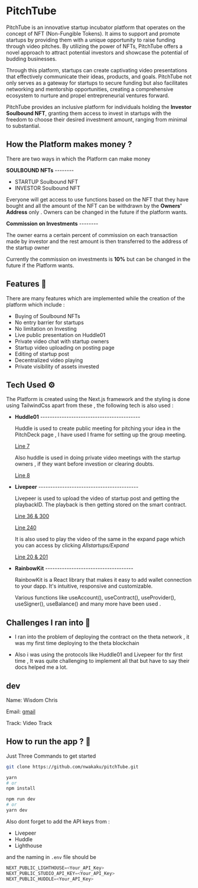 # PitchTube


PitchTube is an innovative startup incubator platform that operates on the concept of NFT (Non-Fungible Tokens). It aims to support and promote startups by providing them with a unique opportunity to raise funding through video pitches. By utilizing the power of NFTs, PitchTube offers a novel approach to attract potential investors and showcase the potential of budding businesses.

Through this platform, startups can create captivating video presentations that effectively communicate their ideas, products, and goals. PitchTube not only serves as a gateway for startups to secure funding but also facilitates networking and mentorship opportunities, creating a comprehensive ecosystem to nurture and propel entrepreneurial ventures forward.

PitchTube provides an inclusive platform for individuals holding the **Investor Soulbound NFT**, granting them access to invest in startups with the freedom to choose their desired investment amount, ranging from minimal to substantial.


## How the Platform makes money ?

There are two ways in which the Platform can make money

**SOULBOUND NFTs** --------

- STARTUP Soulbound NFT
- INVESTOR Soulbound NFT

Everyone will get access to use functions based on the NFT that they have bought and all the amount of the NFT can be withdrawn by the **Owners' Address** only . Owners can be changed in the future if the platform wants.

**Commission on Investments** --------

The owner earns a certain percent of commission on each transaction made by investor and the rest amount is then transferred to the address of the startup owner

Currently the commission on investments is **10%** but can be changed in the future if the Platform wants.


## Features 🧑

There are many features which are implemented while the creation of the platform which include :

- Buying of Soulbound NFTs
- No entry barrier for startups
- No limitation on Investing
- Live public presentation on Huddle01
- Private video chat with startup owners
- Startup video uploading on posting page
- Editing of startup post
- Decentralized video playing
- Private visibility of assets invested


## Tech Used ⚙️

The Platform is created using the Next.js framework and the styling is done using TailwindCss apart from these , the following tech is also used :

- **Huddle01** ------------------------------------------

  Huddle is used to create public meeting for pitching your idea in the PitchDeck page , I have used I frame for setting up the group meeting.

  [Line 7](https:/github.com/nwakaku/pitchTube/blob/main/pages/PitchDeckPublic.tsx)

  Also huddle is used in doing private video meetings with the startup owners , if they want before investion or clearing doubts.

  [Line 8](https:/github.com/nwakaku/pitchTube/blob/main/pages/PitchDeck.tsx)

- **Livepeer** ------------------------------------------

  Livepeer is used to upload the video of startup post and getting the playbackID. The playback is then getting stored on the smart contract.

  [Line 36 & 300](https:/github.com/nwakaku/pitchTube/blob/main/pages/PostStartup.tsx)

  [Line 240](https:/github.com/nwakaku/pitchTube/blob/main/pages/EditPost.tsx)

  It is also used to play the video of the same in the expand page which you can access by clicking _Allstartups/Expand_

  [Line 20 & 201](https:/github.com/nwakaku/pitchTube/blob/main/pages/Expand.tsx)

- **RainbowKit** -------------------------------------

  RainbowKit is a React library that makes it easy to add wallet connection to your dapp. It's intuitive, responsive and customizable.
  
  Various functions like useAccount(), useContract(), useProvider(), useSigner(), useBalance() and many more have been used .



## Challenges I ran into 🏇️

- I ran into the problem of deploying the contract on the theta network , it was my first time deploying to the theta blockchain

- Also i was using the protocols like Huddle01 and Livepeer for thr first time , It was quite challenging to implement all that but have to say their docs helped me a lot.

## dev
Name:   Wisdom Chris

Email:   [gmail](nwakakucc@gmail.com)

Track:    Video Track

## How to run the app ? 💫️

Just Three Commands to get started

```bash
git clone https://github.com/nwakaku/pitchTube.git

yarn
# or
npm install

npm run dev
# or
yarn dev
```

Also dont forget to add the API keys from :

- Livepeer
- Huddle
- Lighthouse

and the naming in `.env` file should be

```js
NEXT_PUBLIC_LIGHTHOUSE=<Your_API_Key>
NEXT_PUBLIC_STUDIO_API_KEY=<Your_API_Key>
NEXT_PUBLIC_HUDDLE=<Your_API_Key>
```
